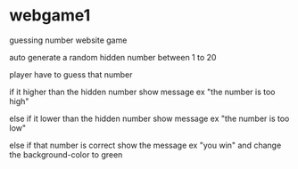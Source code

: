 # webgame1

guessing number website game

auto generate a random hidden number between 1 to 20

player have to guess that number

if it higher than the hidden number show message ex "the number is too high"

else if it lower than the hidden number show message ex "the number is too low"

else if that number is correct show the message ex "you win" and change the background-color to green
